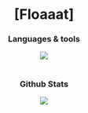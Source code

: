 <h1 align="center">[Floaaat]</h1>

<h3 align="center">Languages & tools</h2>
<div align="center">
    <img src="https://skillicons.dev/icons?i=py,fastapi,rust,html,css,lua,bash,markdown,sqlite,git,github,neovim,vscode,pycharm&perline=7" />
</div>
<h1></h1>

<h3 align="center">Github Stats</h2>
<div align="center">
    <img src="https://streak-stats.demolab.com?user=floaaat&theme=catppuccin-macchiato&hide_border=true&border_radius=10"/>
</div>
<h1></h1>
